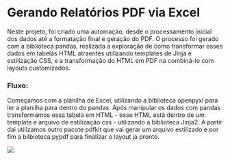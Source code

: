 # Gerando Relatórios PDF via Excel

Neste projeto, foi criado uma automação, desde o processamento inicial dos dados até a formatação final e geração do PDF. O processo foi gerado com a biblioteca pandas, realizada a exploração de como transformar esses dados em tabelas HTML atraentes utilizando templates de Jinja e estilização CSS, e a transformação do HTML em PDF na combiná-lo com layouts customizados.

### Fluxo:

Começamos com a planilha de Excel, utilizando a biblioteca openpyxl para ler a planilha para dentro do pandas. Após manipular os dados com pandas transformamos essa tabela em HTML - esse HTML está dentro de um template e arquivo de estilização css -  utilizando a biblioteca Jinja2. A partir dai utilizamos outro pacote pdfkit que vai gerar um arquivo estilizado e por fim a bilbioteca pypdf para finalizar o layout ja pronto.

![](img/NYC2.jpg)
